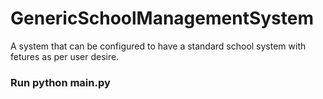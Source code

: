 # GenericSchoolManagementSystem
A system that can be configured to have a standard school system with fetures as per user desire.

### Run python main.py 
